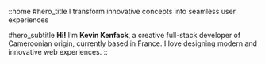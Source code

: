::home
#hero_title
I transform innovative concepts into seamless user experiences

#hero_subtitle
**Hi!** I’m **Kevin Kenfack**, a creative full-stack developer of Cameroonian origin, currently based in France. I love designing modern and innovative web experiences.
::
